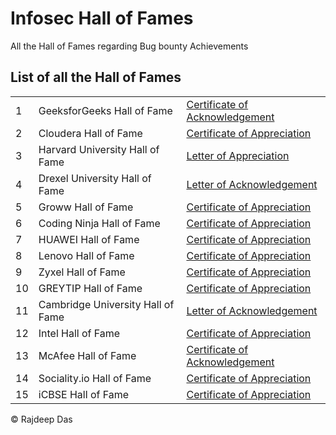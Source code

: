 # Infosec Hall of Fames
All the Hall of Fames regarding Bug bounty Achievements


## List of all the Hall of Fames

<table>

<tr>
<td> 1 </td>
<td>GeeksforGeeks Hall of Fame</td>
<td>
<a href = "https://github.com/Rajspeaks/Infosec-Hall-of-Fames/blob/main/GeeksforGeeks/GeeksforGeeks%20%7C%20Ethically%20found%20a%20vulnerability%2C%20reported%20%26%20earned%20Certificate%20of%20Appreciation.pdf">
Certificate of Acknowledgement
</a>
</td>

<tr>
<td> 2 </td>
<td> Cloudera Hall of Fame</td>
<td>
<a href = "https://github.com/Rajspeaks/Infosec-Hall-of-Fames/blob/main/Cloudera/Cloudera%20Hall%20of%20Fame%20%7C%20Letter%20of%20Appreciation%20for%20successfully%20reporting%20a%20vulnerability%20and%20securing%20Cloudera.pdf">
Certificate of Appreciation
</a>
</td>

<tr>
<td> 3 </td>
<td>Harvard University Hall of Fame</td>
<td>
<a href = "https://github.com/Rajspeaks/Infosec-Hall-of-Fames/blob/main/Harvard%20University/Harvard%20University%20Hall%20of%20Fame%20%7C%20Letter%20of%20Recognition%20from%20Harvard%20University%20for%20securing%20their%20web%20portal.pdf">
Letter of Appreciation
</a>
</td>

<tr>
<td> 4 </td>
<td>Drexel University Hall of Fame</td>
<td>
<a href= "https://github.com/Rajspeaks/Infosec-Hall-of-Fames/blob/main/Drexel%20University/Drexel%20University%20Hall%20of%20Fame%20%7C%20Letter%20of%20Appreciation%20for%20ethically%20securing%20by%20successfully%20reporting%20security%20loophole.%20.pdf">
Letter of Acknowledgement
</a>
</td>

<tr>
<td> 5 </td>
<td>Groww Hall of Fame</td>
<td>
<a href= "https://github.com/Rajspeaks/Infosec-Hall-of-Fames/blob/main/Groww/Groww%20HOF.pdf">
Certificate of Appreciation
</a>
</td>
  
<tr>
<td> 6 </td>
<td>Coding Ninja Hall of Fame</td>
<td>
<a href= "https://github.com/Rajspeaks/Bug-Bounty-Hall-of-Fames/blob/main/Coding%20Ninja/Coding%20Ninja%20Infosec.pdf">
Certificate of Appreciation
</a>
</td>

<tr>
<td> 7 </td>
<td>HUAWEI Hall of Fame</td>
<td>
<a href= "https://github.com/Rajspeaks/Bug-Bounty-Hall-of-Fames/blob/main/Huawei/huawei.jpg">
Certificate of Appreciation
</a>
</td>

<tr>
<td> 8 </td>
<td>Lenovo Hall of Fame</td>
<td>
<a href= "https://github.com/Rajspeaks/Bug-Bounty-Hall-of-Fames/blob/main/Lenovo/Letter%20of%20Appreciation%20from%20Lenovo%20to%20Rajdeep%20Das.pdf">
Certificate of Appreciation
</a>
</td>

<tr>
<td> 9 </td>
<td>Zyxel Hall of Fame</td>
<td>
<a href= "https://github.com/Rajspeaks/Bug-Bounty-Hall-of-Fames/blob/main/Zyxel/Certi%EF%AC%81cate%20of%20Recognition.pdf">
Certificate of Appreciation
</a>
</td>

<tr>
<td> 10 </td>
<td>GREYTIP Hall of Fame</td>
<td>
<a href= "https://github.com/Rajspeaks/Bug-Bounty-Hall-of-Fames/blob/main/GreyTip/GreyTip%20HOF.pdf">
Certificate of Appreciation
</a>
</td>

<tr>
<td> 11 </td>
<td>Cambridge University Hall of Fame</td>
<td>
<a href= "https://github.com/Rajspeaks/Bug-Bounty-Hall-of-Fames/blob/main/Cambridge%20University/Rajdeep%20Das%20CAM%20HOF.pdf">
Letter of Acknowledgement
</a>
</td>

<tr>
<td> 12 </td>
<td>Intel Hall of Fame</td>
<td>
<a href= "https://github.com/Rajspeaks/Bug-Bounty-Hall-of-Fames/blob/main/Intel/Intel%20HOF.pdf">
Certificate of Appreciation
</a>
</td>

<tr>
<td> 13 </td>
<td>McAfee Hall of Fame</td>
<td>
<a href= "https://github.com/Rajspeaks/Bug-Bounty-Hall-of-Fames/blob/main/McAfee/MCAFEE%20HOF.pdf">
Certificate of Acknowledgement
</a>
</td>

<tr>
<td> 14 </td>
<td>Sociality.io Hall of Fame</td>
<td>
<a href= "https://github.com/Rajspeaks/Bug-Bounty-Hall-of-Fames/blob/main/Sociality.io/Sociality.io%20HOF.pdf">
Certificate of Appreciation
</a>
</td>

<tr>
<td> 15 </td>
<td>iCBSE Hall of Fame</td>
<td>
<a href= "https://github.com/Rajspeaks/Bug-Bounty-Hall-of-Fames/blob/main/iCBSE/iCBSE%20HOF.pdf">
Certificate of Appreciation
</a>
</td>




</table>

&copy; Rajdeep Das
